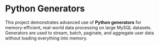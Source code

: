 # Python Generators

This project demonstrates advanced use of **Python generators** for memory-efficient, real-world data processing on large MySQL datasets. Generators are used to stream, batch, paginate, and aggregate user data without loading everything into memory.